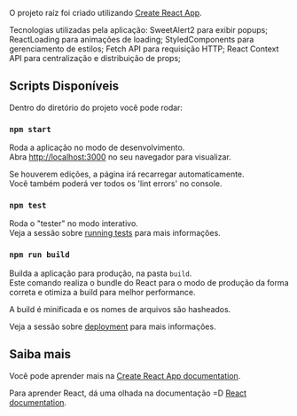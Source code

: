 O projeto raíz foi criado utilizando [Create React App](https://github.com/facebook/create-react-app).

Tecnologias utilizadas pela aplicação:
SweetAlert2 para exibir popups;
ReactLoading para animações de loading;
StyledComponents para gerenciamento de estilos;
Fetch API para requisição HTTP;
React Context API para centralização e distribuição de props;

## Scripts Disponíveis

Dentro do diretório do projeto você pode rodar:

### `npm start`

Roda a aplicação no modo de desenvolvimento.<br>
Abra [http://localhost:3000](http://localhost:3000) no seu navegador para visualizar.

Se houverem edições, a página irá recarregar automaticamente.<br>
Você também poderá ver todos os 'lint errors' no console.

### `npm test`

Roda o "tester" no modo interativo.<br>
Veja a sessão sobre [running tests](https://facebook.github.io/create-react-app/docs/running-tests) para mais informações.

### `npm run build`

Builda a aplicação para produção, na pasta `build`.<br>
Este comando realiza o bundle do React para o modo de produção da forma correta e otimiza a build para melhor performance.

A build é minificada e os nomes de arquivos são hasheados.<br>

Veja a sessão sobre [deployment](https://facebook.github.io/create-react-app/docs/deployment) para mais informações.

## Saiba mais

Você pode aprender mais na [Create React App documentation](https://facebook.github.io/create-react-app/docs/getting-started).

Para aprender React, dá uma olhada na documentação =D [React documentation](https://reactjs.org/).
